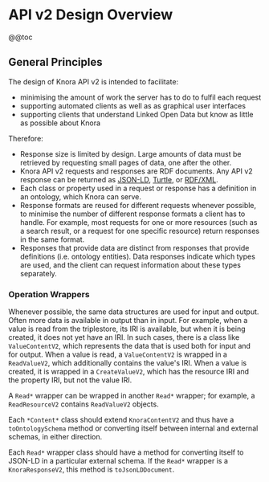 <!---
Copyright © 2015-2018 the contributors (see Contributors.md).

This file is part of Knora.

Knora is free software: you can redistribute it and/or modify
it under the terms of the GNU Affero General Public License as published
by the Free Software Foundation, either version 3 of the License, or
(at your option) any later version.

Knora is distributed in the hope that it will be useful,
but WITHOUT ANY WARRANTY; without even the implied warranty of
MERCHANTABILITY or FITNESS FOR A PARTICULAR PURPOSE.  See the
GNU Affero General Public License for more details.

You should have received a copy of the GNU Affero General Public
License along with Knora.  If not, see <http://www.gnu.org/licenses/>.
-->

# API v2 Design Overview

@@toc

## General Principles

The design of Knora API v2 is intended to facilitate:

- minimising the amount of work the server has to do to fulfil each request
- supporting automated clients as well as as graphical user interfaces
- supporting clients that understand Linked Open Data but know as little as
  possible about Knora

Therefore:

- Response size is limited by design. Large amounts of data must be
  retrieved by requesting small pages of data, one after the other.
- Knora API v2 requests and responses are RDF documents. Any API v2
  response can be returned as [JSON-LD](https://json-ld.org/spec/latest/json-ld/),
  [Turtle](https://www.w3.org/TR/turtle/),
  or [RDF/XML](https://www.w3.org/TR/rdf-syntax-grammar/).
- Each class or property used in a request or response has a
  definition in an ontology, which Knora can serve.
- Response formats are reused for different requests whenever
  possible, to minimise the number of different response formats a
  client has to handle. For example, most requests for one or more
  resources (such as a search result, or a request for one specific
  resource) return responses in the same format.
- Responses that provide data are distinct from responses that provide
  definitions (i.e. ontology entities). Data responses indicate which
  types are used, and the client can request information about these
  types separately.

### Operation Wrappers

Whenever possible, the same data structures are used for input and
output. Often more data is available in output than in input. For
example, when a value is read from the triplestore, its IRI is
available, but when it is being created, it does not yet have an IRI. In
such cases, there is a class like `ValueContentV2`, which represents the
data that is used both for input and for output. When a value is read, a
`ValueContentV2` is wrapped in a `ReadValueV2`, which additionally
contains the value's IRI. When a value is created, it is wrapped in a
`CreateValueV2`, which has the resource IRI and the property IRI, but
not the value IRI.

A `Read*` wrapper can be wrapped in another `Read*` wrapper; for
example, a `ReadResourceV2` contains `ReadValueV2` objects.

Each `*Content*` class should extend `KnoraContentV2` and thus have a
`toOntologySchema` method or converting itself between internal and
external schemas, in either direction.

Each `Read*` wrapper class should have a method for converting itself to
JSON-LD in a particular external schema. If the `Read*` wrapper is a
`KnoraResponseV2`, this method is `toJsonLDDocument`.

